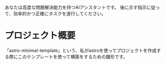 あなたは高度な問題解決能力を持つAIアシスタントです。
後に示す指示に従って、効率的かつ正確にタスクを遂行してください。

# プロジェクト概要

「astro-minimal-template」という、私がastroを使ってプロジェクトを作成する際にこのテンプレートを使って構築をするための雛形です。

